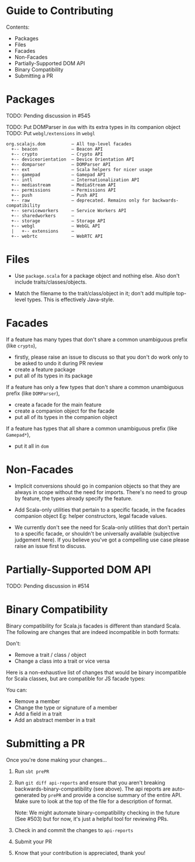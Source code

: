 Guide to Contributing
=====================

Contents:

* Packages
* Files
* Facades
* Non-Facades
* Partially-Supported DOM API
* Binary Compatibility
* Submitting a PR


Packages
========

TODO: Pending discussion in #545

TODO: Put DOMParser in `dom` with its extra types in its companion object
TODO: Put `webgl/extensions` in `webgl`

```
org.scalajs.dom          — All top-level facades
  +-- beacon             — Beacon API
  +-- crypto             — Crypto API
  +-- deviceorientation  — Device Orientation API
  +-- domparser          — DOMParser API
  +-- ext                — Scala helpers for nicer usage
  +-- gamepad            — Gamepad API
  +-- intl               — Internationalization API
  +-- mediastream        — MediaStream API
  +-- permissions        — Permissions API
  +-- push               — Push API
  +-- raw                — deprecated. Remains only for backwards-compatibility
  +-- serviceworkers     — Service Workers API
  +-- sharedworkers      —
  +-- storage            — Storage API
  +-- webgl              — WebGL API
  |   +-- extensions     —
  +-- webrtc             — WebRTC API
```


Files
=====

* Use `package.scala` for a package object and nothing else.
  Also don't include traits/classes/objects.

* Match the filename to the trait/class/object in it; don't add multiple top-level types.
  This is effectively Java-style.


Facades
=======

If a feature has many types that don't share a common unambiguous prefix (like `crypto`),
  * firstly, please raise an issue to discuss so that you don't do work only to be asked to undo it
    during PR review
  * create a feature package
  * put all of its types in its package

If a feature has only a few types that don't share a common unambiguous prefix (like `DOMParser`),
  * create a facade for the main feature
  * create a companion object for the facade
  * put all of its types in the companion object

If a feature has types that all share a common unambiguous prefix (like `Gamepad*`),
  * put it all in `dom`


Non-Facades
===========

* Implicit conversions should go in companion objects so that they are always in scope without the
  need for imports. There's no need to group by feature, the types already specify the feature.

* Add Scala-only utilities that pertain to a specific facade, in the facades companion object
  Eg: helper constructors, legal facade values.

* We currently don't see the need for Scala-only utilities that don't pertain to a specific facade,
  or shouldn't be universally available (subjective judgement here).
  If you believe you've got a compelling use case please raise an issue first to discuss.


Partially-Supported DOM API
===========================

TODO: Pending discussion in #514


Binary Compatibility
====================

Binary compatibility for Scala.js facades is different than standard Scala.
The following are changes that are indeed incompatible in both formats:

Don't:
  * Remove a trait / class / object
  * Change a class into a trait or vice versa

Here is a non-exhaustive list of changes that would be binary incompatible for Scala classes, but
are compatible for JS facade types:

You can:
  * Remove a member
  * Change the type or signature of a member
  * Add a field in a trait
  * Add an abstract member in a trait


Submitting a PR
===============

Once you're done making your changes...

1. Run `sbt prePR`

2. Run `git diff api-reports` and ensure that you aren't breaking backwards-binary-compatibility
   (see above). The api reports are auto-generated by `prePR` and provide a concise summary of the
   entire API. Make sure to look at the top of the file for a description of format.

   Note: We might automate binary-compatibility checking in the future (See #503) but for now,
   it's just a helpful tool for reviewing PRs.

3. Check in and commit the changes to `api-reports`

4. Submit your PR

5. Know that your contribution is appreciated, thank you!
